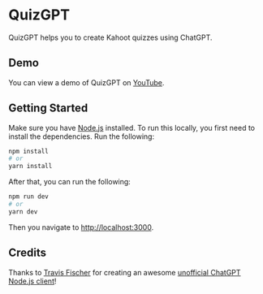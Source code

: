 
# QuizGPT

QuizGPT helps you to create Kahoot quizzes using ChatGPT.

## Demo

You can view a demo of QuizGPT on [YouTube](https://youtu.be/9dmxrIVP4Fs).

## Getting Started

Make sure you have [Node.js](https://nodejs.org) installed. To run this locally, you first need to install the dependencies. Run the following:

```bash
npm install
# or
yarn install
```

After that, you can run the following:

```bash
npm run dev
# or
yarn dev
```

Then you navigate to [http://localhost:3000](http://localhost:3000).

## Credits

Thanks to [Travis Fischer](transitive-bullshit) for creating an awesome [unofficial ChatGPT Node.js client](https://www.npmjs.com/package/chatgpt)!
